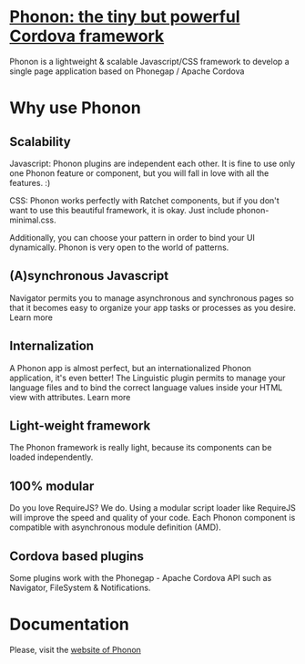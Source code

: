 # [Phonon: the tiny but powerful Cordova framework](http://phonon.quarkdev.com)

Phonon is a lightweight &amp; scalable Javascript/CSS framework to develop a single page application based on Phonegap / Apache Cordova

[logo]: http://phonon.quarkdev.com/App/public/assets/img/phonon-logo.png "Phonon"

# Why use Phonon

## Scalability
Javascript: Phonon plugins are independent each other.
It is fine to use only one Phonon feature or component, but you will fall in love with all the features. :)

CSS: Phonon works perfectly with Ratchet components, but if you don't want to use this beautiful framework, it is okay. Just include phonon-minimal.css.

Additionally, you can choose your pattern in order to bind your UI dynamically.
Phonon is very open to the world of patterns.

## (A)synchronous Javascript
Navigator permits you to manage asynchronous and synchronous pages so that it becomes easy to organize your app tasks or processes as you desire.
Learn more

## Internalization
A Phonon app is almost perfect, but an internationalized Phonon application, it's even better! 
The Linguistic plugin permits to manage your language files and to bind the correct language values inside your HTML view with attributes.
Learn more

## Light-weight framework
The Phonon framework is really light, because its components can be loaded independently.

## 100% modular
Do you love RequireJS? We do.
Using a modular script loader like RequireJS will improve the speed and quality of your code. 
Each Phonon component is compatible with asynchronous module definition (AMD).

## Cordova based plugins
Some plugins work with the Phonegap - Apache Cordova API such as Navigator, FileSystem & Notifications.

# Documentation

Please, visit the [website of Phonon](http://phonon.quarkdev.com)
